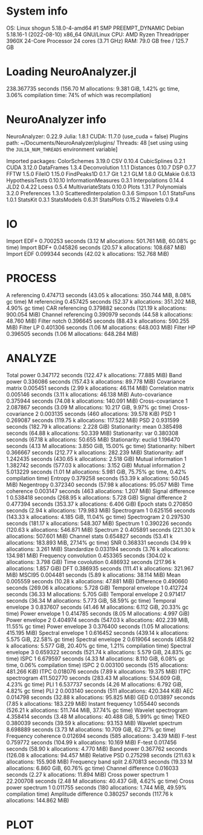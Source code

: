 # System info

OS: Linux shogun 5.18.0-4-amd64 #1 SMP PREEMPT_DYNAMIC Debian 5.18.16-1 (2022-08-10) x86_64 GNU/Linux
CPU: AMD Ryzen Threadripper 3960X 24-Core Processor 24 cores (3.71 GHz)
RAM: 79.0 GB free / 125.7 GB

# Loading NeuroAnalyzer.jl

238.367735 seconds (156.70 M allocations: 9.381 GiB, 1.42% gc time, 3.06% compilation time: 74% of which was recompilation)

# NeuroAnalyzer info

NeuroAnalyzer: 0.22.9
        Julia: 1.8.1
         CUDA: 11.7.0 (use_cuda = false)
 Plugins path: ~/Documents/NeuroAnalyzer/plugins/
      Threads: 48 [set using using the `JULIA_NUM_THREADS` environment variable]

Imported packages:
            ColorSchemes 3.19.0 
                     CSV 0.10.4 
            CubicSplines 0.2.1 
                    CUDA 3.12.0 
              DataFrames 1.3.4 
           Deconvolution 1.1.1 
               Distances 0.10.7 
                     DSP 0.7.7 
                    FFTW 1.5.0 
                  FileIO 1.15.0 
             FindPeaks1D 0.1.7 
                     Git 1.2.1 
                     GLM 1.8.0 
                 GLMakie 0.6.13 
         HypothesisTests 0.10.10 
     InformationMeasures 0.3.1 
          Interpolations 0.14.4 
                    JLD2 0.4.22 
                   Loess 0.5.4 
       MultivariateStats 0.10.0 
                   Plots 1.31.7 
             Polynomials 3.2.0 
             Preferences 1.3.0 
  ScatteredInterpolation 0.3.6 
                 Simpson 1.0.1 
               StatsFuns 1.0.1 
                StatsKit 0.3.1 
             StatsModels 0.6.31 
              StatsPlots 0.15.2 
                Wavelets 0.9.4 

# IO

Import EDF+               0.700253 seconds (3.12 M allocations: 501.761 MiB, 60.08% gc time)
Import BDF+               0.045826 seconds (20.57 k allocations: 108.687 MiB)
Import EDF                0.099344 seconds (42.02 k allocations: 152.768 MiB)

# PROCESS

A referencing             0.474713 seconds (43.05 k allocations: 350.744 MiB, 8.08% gc time)
M referencing             0.457425 seconds (52.37 k allocations: 351.202 MiB, 4.90% gc time)
CAR referencing           0.379882 seconds (121.19 k allocations: 900.054 MiB)
Channel referencing       0.390979 seconds (44.58 k allocations: 48.760 MiB)
Filter notch              0.396645 seconds (88.43 k allocations: 590.255 MiB)
Filter LP                 0.401306 seconds (1.06 M allocations: 648.003 MiB)
Filter HP                 0.396505 seconds (1.06 M allocations: 648.284 MiB)

# ANALYZE

Total power               0.347172 seconds (122.47 k allocations: 77.885 MiB)
Band power                0.336086 seconds (157.43 k allocations: 89.778 MiB)
Covariance matrix         0.005451 seconds (2.99 k allocations: 46.114 MiB)
Correlation matrix        0.005146 seconds (3.11 k allocations: 46.138 MiB)
Auto-covariance           0.375944 seconds (74.08 k allocations: 140.091 MiB)
Cross-covariance 1        2.087867 seconds (3.09 M allocations: 10.217 GiB, 9.97% gc time)
Cross-covariance 2        0.003135 seconds (460 allocations: 39.578 KiB)
PSD 1                     0.269087 seconds (119.75 k allocations: 117.522 MiB)
PSD 2                     0.931599 seconds (182.79 k allocations: 2.228 GiB)
Stationarity: mean        0.385498 seconds (64.88 k allocations: 50.339 MiB)
Stationarity: var         0.380308 seconds (67.18 k allocations: 50.655 MiB)
Stationarity: euclid      1.196470 seconds (4.13 M allocations: 3.850 GiB, 15.00% gc time)
Stationarity: hilbert     0.366667 seconds (212.77 k allocations: 282.239 MiB)
Stationarity: adf         1.242435 seconds (430.65 k allocations: 2.518 GiB)
Mutual information 1      1.382742 seconds (577.03 k allocations: 3.152 GiB)
Mutual information 2      5.013229 seconds (1.01 M allocations: 5.981 GiB, 75.75% gc time, 0.42% compilation time)
Entropy                   0.379258 seconds (53.39 k allocations: 50.045 MiB)
Negentropy                0.372340 seconds (57.98 k allocations: 95.057 MiB)
Time coherence            0.003147 seconds (463 allocations: 1.207 MiB)
Signal difference 1       0.538418 seconds (268.95 k allocations: 5.728 GiB)
Signal difference 2       0.477394 seconds (353.37 k allocations: 6.406 GiB)
Epoch stats               0.270850 seconds (2.94 k allocations: 179.983 MiB)
Spectrogram 1             0.625156 seconds (143.33 k allocations: 4.185 GiB, 11.04% gc time)
Spectrogram 2             0.297530 seconds (181.17 k allocations: 548.307 MiB)
Spectrum 1                0.390226 seconds (120.63 k allocations: 546.871 MiB)
Spectrum 2                0.405891 seconds (221.30 k allocations: 507.601 MiB)
Channel stats             0.654827 seconds (53.41 k allocations: 183.893 MiB, 27.14% gc time)
SNR                       0.368331 seconds (34.99 k allocations: 3.261 MiB)
Standardize               0.033194 seconds (3.76 k allocations: 134.981 MiB)
Frequency convolution     0.453365 seconds (304.02 k allocations: 3.798 GiB)
Time covolution           0.486932 seconds (217.96 k allocations: 1.857 GiB)
DFT                       0.386935 seconds (111.41 k allocations: 321.967 MiB)
MSCI95                    0.004481 seconds (5.89 k allocations: 38.114 MiB)
Mean                      0.005559 seconds (10.28 k allocations: 47.881 MiB)
Difference                0.490660 seconds (269.06 k allocations: 5.728 GiB)
Temporal envelope 1       0.412724 seconds (36.33 M allocations: 5.705 GiB)
Temporal envelope 2       0.971417 seconds (36.34 M allocations: 5.773 GiB, 58.59% gc time)
Temporal envelope 3       0.837607 seconds (41.46 M allocations: 6.112 GiB, 20.33% gc time)
Power envelope 1          0.414785 seconds (8.05 M allocations: 4.997 GiB)
Power envelope 2          0.404974 seconds (547.03 k allocations: 402.239 MiB, 11.55% gc time)
Power envelope 3          0.376400 seconds (1.05 M allocations: 415.195 MiB)
Spectral envelope 1       0.616452 seconds (439.14 k allocations: 5.575 GiB, 22.58% gc time)
Spectral envelope 2       0.619064 seconds (458.92 k allocations: 5.577 GiB, 20.40% gc time, 1.21% compilation time)
Spectral envelope 3       0.659322 seconds (521.74 k allocations: 5.579 GiB, 24.83% gc time)
ISPC 1                    6.679597 seconds (4.33 M allocations: 8.110 GiB, 6.08% gc time, 0.06% compilation time)
ISPC 2                    0.003100 seconds (515 allocations: 481.266 KiB)
ITPC                      0.018076 seconds (7.89 k allocations: 19.375 MiB)
ITPC spectrogram        411.502770 seconds (283.43 M allocations: 534.609 GiB, 4.23% gc time)
PLI 1                     6.537737 seconds (4.26 M allocations: 6.792 GiB, 4.82% gc time)
PLI 2                     0.003140 seconds (511 allocations: 420.344 KiB)
AEC                       0.014798 seconds (32.88 k allocations: 95.825 MiB)
GED                       0.013897 seconds (7.85 k allocations: 183.229 MiB)
Instant frequency         1.055440 seconds (526.21 k allocations: 511.744 MiB, 37.74% gc time)
Wavelet spectrogram       4.358414 seconds (3.48 M allocations: 40.488 GiB, 5.99% gc time)
TKEO                      0.380039 seconds (39.59 k allocations: 93.153 MiB)
Wavelet spectrum          8.698889 seconds (3.73 M allocations: 10.709 GiB, 62.27% gc time)
Frequency coherence       0.012694 seconds (585 allocations: 3.439 MiB)
F-test                    0.759772 seconds (104.99 k allocations: 10.169 MiB)
F-test                    0.017456 seconds (58.90 k allocations: 4.770 MiB)
Band power                0.367762 seconds (126.08 k allocations: 94.457 MiB)
Relative PSD              0.275298 seconds (211.63 k allocations: 155.908 MiB)
Frequency band split      2.670813 seconds (19.33 M allocations: 6.860 GiB, 60.76% gc time)
Channel difference        0.016033 seconds (2.27 k allocations: 11.894 MiB)
Cross power spectrum 1   22.200708 seconds (2.48 M allocations: 40.437 GiB, 4.62% gc time)
Cross power spectrum 1    0.011755 seconds (180 allocations: 1.744 MiB, 49.59% compilation time)
Amplitude difference      0.380257 seconds (117.76 k allocations: 144.862 MiB)

# PLOT

